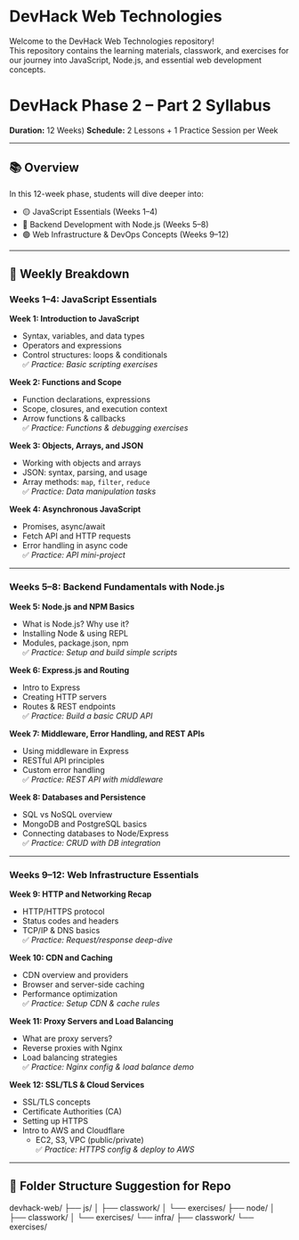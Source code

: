 # DevHack Web Technologies

Welcome to the DevHack Web Technologies repository!  
This repository contains the learning materials, classwork, and exercises for our journey into JavaScript, Node.js, and essential web development concepts.

# DevHack Phase 2 – Part 2 Syllabus  
**Duration:** 12 Weeks)
**Schedule:** 2 Lessons + 1 Practice Session per Week  

---

## 📚 Overview

In this 12-week phase, students will dive deeper into:
- 🟡 JavaScript Essentials (Weeks 1–4)
- 🔵 Backend Development with Node.js (Weeks 5–8)
- 🟢 Web Infrastructure & DevOps Concepts (Weeks 9–12)

---

## 📆 Weekly Breakdown

### Weeks 1–4: JavaScript Essentials

**Week 1: Introduction to JavaScript**
- Syntax, variables, and data types
- Operators and expressions
- Control structures: loops & conditionals  
✅ _Practice: Basic scripting exercises_

**Week 2: Functions and Scope**
- Function declarations, expressions
- Scope, closures, and execution context
- Arrow functions & callbacks  
✅ _Practice: Functions & debugging exercises_

**Week 3: Objects, Arrays, and JSON**
- Working with objects and arrays
- JSON: syntax, parsing, and usage
- Array methods: `map`, `filter`, `reduce`  
✅ _Practice: Data manipulation tasks_

**Week 4: Asynchronous JavaScript**
- Promises, async/await
- Fetch API and HTTP requests
- Error handling in async code  
✅ _Practice: API mini-project_

---

### Weeks 5–8: Backend Fundamentals with Node.js

**Week 5: Node.js and NPM Basics**
- What is Node.js? Why use it?
- Installing Node & using REPL
- Modules, package.json, npm  
✅ _Practice: Setup and build simple scripts_

**Week 6: Express.js and Routing**
- Intro to Express
- Creating HTTP servers
- Routes & REST endpoints  
✅ _Practice: Build a basic CRUD API_

**Week 7: Middleware, Error Handling, and REST APIs**
- Using middleware in Express
- RESTful API principles
- Custom error handling  
✅ _Practice: REST API with middleware_

**Week 8: Databases and Persistence**
- SQL vs NoSQL overview
- MongoDB and PostgreSQL basics
- Connecting databases to Node/Express  
✅ _Practice: CRUD with DB integration_

---

### Weeks 9–12: Web Infrastructure Essentials

**Week 9: HTTP and Networking Recap**
- HTTP/HTTPS protocol
- Status codes and headers
- TCP/IP & DNS basics  
✅ _Practice: Request/response deep-dive_

**Week 10: CDN and Caching**
- CDN overview and providers
- Browser and server-side caching
- Performance optimization  
✅ _Practice: Setup CDN & cache rules_

**Week 11: Proxy Servers and Load Balancing**
- What are proxy servers?
- Reverse proxies with Nginx
- Load balancing strategies  
✅ _Practice: Nginx config & load balance demo_

**Week 12: SSL/TLS & Cloud Services**
- SSL/TLS concepts
- Certificate Authorities (CA)
- Setting up HTTPS
- Intro to AWS and Cloudflare
  - EC2, S3, VPC (public/private)  
✅ _Practice: HTTPS config & deploy to AWS_

---

## 📁 Folder Structure Suggestion for Repo
devhack-web/
├── js/
│   ├── classwork/
│   └── exercises/
├── node/
│   ├── classwork/
│   └── exercises/
└── infra/
    ├── classwork/
    └── exercises/
